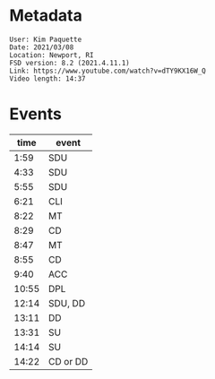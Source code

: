 # Metadata

```
User: Kim Paquette
Date: 2021/03/08
Location: Newport, RI
FSD version: 8.2 (2021.4.11.1)
Link: https://www.youtube.com/watch?v=dTY9KX16W_Q
Video length: 14:37
```

# Events

time | event
--- | ---
1:59 | SDU
4:33 | SDU
5:55 | SDU
6:21 | CLI
8:22 | MT
8:29 | CD
8:47 | MT
8:55 | CD
9:40 | ACC
10:55 | DPL
12:14 | SDU, DD
13:11 | DD
13:31 | SU
14:14 | SU
14:22 | CD or DD
